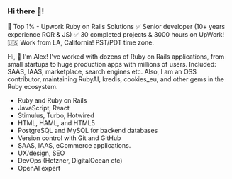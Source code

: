 ### Hi there 👋!

🥇 Top 1% - Upwork Ruby on Rails Solutions
✅ Senior developer (10+ years experience ROR & JS)
✅ 30 completed projects & 3000 hours on UpWork!
🇺🇸 Work from LA, California! PST/PDT time zone.

Hi, 👋 I'm Alex! I've worked with dozens of Ruby on Rails applications, from small startups to huge production apps with millions of users. Included: SAAS, IAAS, marketplace, search engines etc. Also, I am an OSS contributor, maintaining RubyAI, kredis, cookies_eu, and other gems in the Ruby ecosystem.

- Ruby and Ruby on Rails
- JavaScript, React
- Stimulus, Turbo, Hotwired
- HTML, HAML, and HTML5
- PostgreSQL and MySQL for backend databases
- Version control with Git and GitHub
- SAAS, IAAS, eCommerce applications.
- UX/design, SEO
- DevOps (Hetzner, DigitalOcean etc)
- OpenAI expert


<!--
**a1xsh/a1xsh** is a ✨ _special_ ✨ repository because its `README.md` (this file) appears on your GitHub profile.

Here are some ideas to get you started:

- 🔭 I’m currently working on ...
- 🌱 I’m currently learning ...
- 👯 I’m looking to collaborate on ...
- 🤔 I’m looking for help with ...
- 💬 Ask me about ...
- 📫 How to reach me: ...
- 😄 Pronouns: ...
- ⚡ Fun fact: ...
-->
